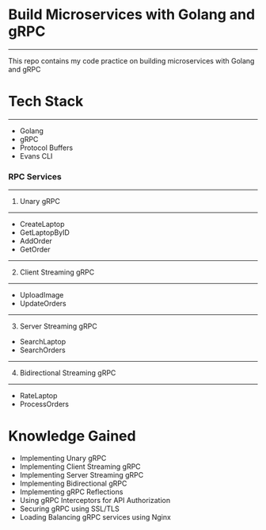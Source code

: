 # Build Microservices with Golang and gRPC

---

This repo contains my code practice on building microservices with
Golang and gRPC

# Tech Stack

---

- Golang
- gRPC
- Protocol Buffers
- Evans CLI

### RPC Services

---

1. Unary gRPC

---

- CreateLaptop
- GetLaptopByID
- AddOrder
- GetOrder

---

2. Client Streaming gRPC

---

- UploadImage
- UpdateOrders

---

3. Server Streaming gRPC

- SearchLaptop
- SearchOrders

---

4. Bidirectional Streaming gRPC

---

- RateLaptop
- ProcessOrders

# Knowledge Gained

- Implementing Unary gRPC
- Implementing Client Streaming gRPC
- Implementing Server Streaming gRPC
- Implementing Bidirectional gRPC
- Implementing gRPC Reflections
- Using gRPC Interceptors for API Authorization
- Securing gRPC using SSL/TLS
- Loading Balancing gRPC services using Nginx
